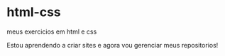 # html-css
 meus exercicios em html e css

 Estou aprendendo a criar sites e agora vou gerenciar meus repositorios!
